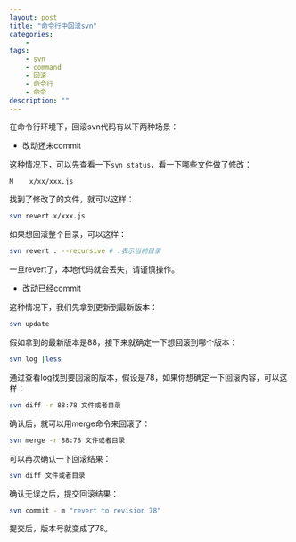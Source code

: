 ```yaml
---
layout: post
title: "命令行中回滚svn"
categories:
    - 
tags:
    - svn
    - command
    - 回滚
    - 命令行
    - 命令
description: ""
---
```


在命令行环境下，回滚svn代码有以下两种场景：

* 改动还未commit

这种情况下，可以先查看一下`svn status`，看一下哪些文件做了修改：

    M    x/xx/xxx.js

找到了修改了的文件，就可以这样：

```bash
svn revert x/xxx.js
```

如果想回滚整个目录，可以这样：

```bash
svn revert . --recursive # .表示当前目录
```

一旦revert了，本地代码就会丢失，请谨慎操作。

* 改动已经commit

这种情况下，我们先拿到更新到最新版本：

```bash
svn update
```

假如拿到的最新版本是88，接下来就确定一下想回滚到哪个版本：

```bash
svn log |less
```

通过查看log找到要回滚的版本，假设是78，如果你想确定一下回滚内容，可以这样：

```bash
svn diff -r 88:78 文件或者目录
```

确认后，就可以用merge命令来回滚了：

```bash
svn merge -r 88:78 文件或者目录
```

可以再次确认一下回滚结果：

```bash
svn diff 文件或者目录
```

确认无误之后，提交回滚结果：

```bash
svn commit - m "revert to revision 78"
```

提交后，版本号就变成了78。
